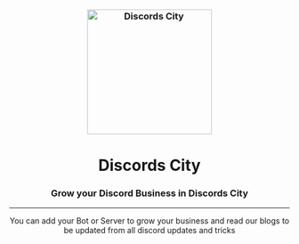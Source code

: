 <h3 align="center">
    <img src="https://cdn.discordapp.com/attachments/776425421968244768/966755883554050078/logo512.png" width="224px" alt="Discords City"/>
</h3>
<h1 align="center">
    Discords City
</h1>
<h3 align="center">
    Grow your Discord Business in Discords City
</h3>
<hr/>
<p align="center">
    You can add your Bot or Server to grow your business and read our blogs to be updated from all discord updates and tricks
</p>
